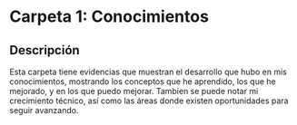 # Carpeta 1: Conocimientos

## Descripción
Esta carpeta tiene evidencias que muestran el desarrollo que hubo en mis conocimientos, mostrando los conceptos que he aprendido, los que he mejorado, y en los que puedo mejorar. Tambien se puede notar mi crecimiento técnico, así como las áreas donde existen oportunidades para seguir avanzando.


